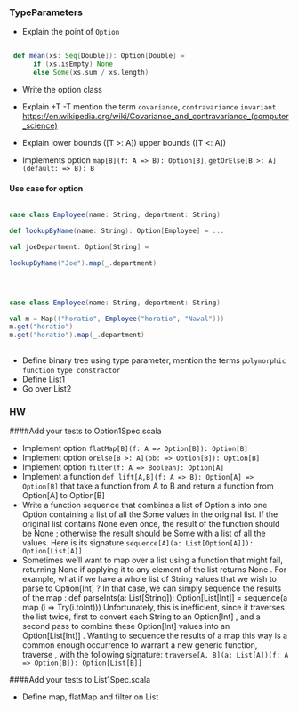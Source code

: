 ### TypeParameters

* Explain the point of `Option`
```Scala 

 def mean(xs: Seq[Double]): Option[Double] =
      if (xs.isEmpty) None
      else Some(xs.sum / xs.length)

```

* Write the option class

* Explain +T -T mention the term `covariance`, `contravariance` `invariant`  https://en.wikipedia.org/wiki/Covariance_and_contravariance_(computer_science) 
* Explain lower bounds ([T >: A]) upper bounds ([T <: A])
* Implements option `map[B](f: A => B): Option[B]`, `getOrElse[B >: A](default: => B): B`



#### Use case for option

```Scala

case class Employee(name: String, department: String)

def lookupByName(name: String): Option[Employee] = ...

val joeDepartment: Option[String] =

lookupByName("Joe").map(_.department)




case class Employee(name: String, department: String)

val m = Map(("horatio", Employee("horatio", "Naval")))
m.get("horatio")
m.get("horatio").map(_.department)
 
```

* Define binary tree using type parameter, mention the terms `polymorphic function` `type constractor` 
* Define List1
* Go over List2

 
### HW

####Add your tests to Option1Spec.scala

* Implement option `flatMap[B](f: A => Option[B]): Option[B]`
* Implement option `orElse[B >: A](ob: => Option[B]): Option[B]`
* Implement option `filter(f: A => Boolean): Option[A]`
* Implement a function `def lift[A,B](f: A => B): Option[A] => Option[B]` that take a function from A to B and return a function from Option[A] to Option[B]  
* Write a function sequence that combines a list of Option s into one Option containing a list of all the Some values in the original list. If the original list contains None even 
  once, the result of the function should be None ; otherwise the result should be Some with a list of all the values. Here is its signature `sequence[A](a: List[Option[A]]): Option[List[A]]`
* Sometimes we’ll want to map over a list using a function that might fail, returning None if applying it to any element of the list returns None . For example, what if we have
   a whole list of String values that we wish to parse to Option[Int] ? In that case, we can simply sequence the results of the map : def parseInts(a: List[String]): Option[List[Int]] = sequence(a map (i => Try(i.toInt)))
   Unfortunately, this is inefficient, since it traverses the list twice, first to convert each
   String to an Option[Int] , and a second pass to combine these Option[Int] values into an Option[List[Int]] . Wanting to sequence the results of a map this way is a common enough occurrence to warrant a new generic function, traverse , with the
   following signature: `traverse[A, B](a: List[A])(f: A => Option[B]): Option[List[B]]` 
 

####Add your tests to List1Spec.scala
* Define map, flatMap and filter on List
 
 
